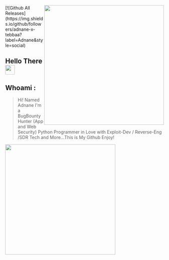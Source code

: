 <img align='right' src="https://github-readme-stats.vercel.app/api?username=adnane-x-tebbaa&show_icons=true&theme=dark" width="380">
[![Github All Releases](https://img.shields.io/github/followers/adnane-x-tebbaa?label=Adnane&style=social)

## Hello There <img src="https://raw.githubusercontent.com/MartinHeinz/MartinHeinz/master/wave.gif" width="30px">
## Whoami : 
> Hi! Named Adnane I'm a BugBounty Hunter (App and Web Security)  Python Programmer in Love with Exploit-Dev / Reverse-Eng /SDR Tech and More...This is My Github Enjoy!


<img src="https://raw.githubusercontent.com/adnane-X-tebbaa/imgs/master/fight.gif" width="350px">
